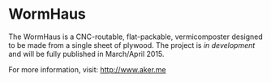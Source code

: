 # WormHaus

The WormHaus is a CNC-routable, flat-packable, vermicomposter designed to be made from a single sheet of plywood. The project is *in development* and will be fully published in March/April 2015. 

For more information, visit: http://www.aker.me
